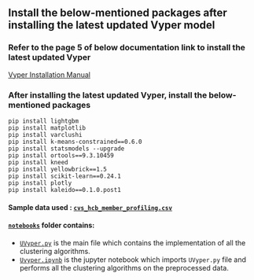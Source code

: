 ## Install the below-mentioned packages after installing the latest updated Vyper model

### Refer to the page 5 of below documentation link to install the latest updated Vyper

<a href="https://github.com/BLEND360/UVyper/blob/idc_dev1/DS%20AS9%20Vyper%20Installation%20Manual.pdf">Vyper
Installation Manual</a>

### After installing the latest updated Vyper, install the below-mentioned packages

``` 
pip install lightgbm
pip install matplotlib
pip install varclushi
pip install k-means-constrained==0.6.0
pip install statsmodels --upgrade
pip install ortools==9.3.10459
pip install kneed
pip install yellowbrick==1.5
pip install scikit-learn==0.24.1 
pip install plotly
pip install kaleido==0.1.0.post1
``` 

#### Sample data used : <a href='https://github.com/BLEND360/UVyper/blob/idc_dev1/notebooks/cvs_hcb_member_profiling.csv'>`cvs_hcb_member_profiling.csv`</a>

#### <a href = 'https://github.com/BLEND360/UVyper/tree/idc_dev1/notebooks'>`notebooks`</a> folder contains:

- <a href = 'https://github.com/BLEND360/UVyper/blob/idc_dev1/notebooks/UVyper.py'>`UVyper.py`</a> is the main file
  which contains the implementation of all the clustering algorithms.
- <a href = 'https://github.com/BLEND360/UVyper/blob/idc_dev1/notebooks/UVyper.ipynb'>`Uvyper.ipynb`</a> is the jupyter
  notebook which imports `UVyper.py` file and performs all the clustering algorithms on the preprocessed data.
